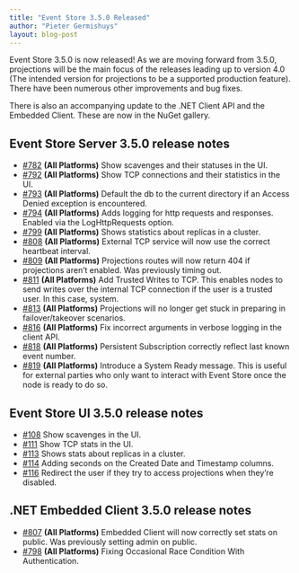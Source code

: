 ```yaml
---
title: "Event Store 3.5.0 Released"
author: "Pieter Germishuys"
layout: blog-post
---
```


Event Store 3.5.0 is now released! As we are moving forward from 3.5.0, projections will be the main focus of the releases leading up to version 4.0 (The intended version for projections to be a supported production feature). There have been numerous other improvements and bug fixes.

There is also an accompanying update to the .NET Client API and the Embedded Client. These are now in the NuGet gallery.

## Event Store Server 3.5.0 release notes

- [#782](https://github.com/EventStore/EventStore/pull/782) **(All Platforms)** Show scavenges and their statuses in the UI.
- [#792](https://github.com/EventStore/EventStore/pull/792) **(All Platforms)** Show TCP connections and their statistics in the UI.
- [#793](https://github.com/EventStore/EventStore/pull/793) **(All Platforms)** Default the db to the current directory if an Access Denied exception is encountered.
- [#794](https://github.com/EventStore/EventStore/pull/794) **(All Platforms)** Adds logging for http requests and responses. Enabled via the LogHttpRequests option.
- [#799](https://github.com/EventStore/EventStore/pull/799) **(All Platforms)** Shows statistics about replicas in a cluster.
- [#808](https://github.com/EventStore/EventStore/pull/808) **(All Platforms)** External TCP service will now use the correct heartbeat interval.
- [#809](https://github.com/EventStore/EventStore/pull/809) **(All Platforms)** Projections routes will now return 404 if projections aren’t enabled. Was previously timing out.
- [#811](https://github.com/EventStore/EventStore/pull/811) **(All Platforms)** Add Trusted Writes to TCP. This enables nodes to send writes over the internal TCP connection if the user is a trusted user. In this case, system.
- [#813](https://github.com/EventStore/EventStore/pull/813) **(All Platforms)** Projections will no longer get stuck in preparing in failover/takeover scenarios.
- [#816](https://github.com/EventStore/EventStore/pull/816) **(All Platforms)** Fix incorrect arguments in verbose logging in the client API.
- [#818](https://github.com/EventStore/EventStore/pull/818) **(All Platforms)** Persistent Subscription correctly reflect last known event number.
- [#819](https://github.com/EventStore/EventStore/pull/819) **(All Platforms)** Introduce a System Ready message. This is useful for external parties who only want to interact with Event Store once the node is ready to do so.

## Event Store UI 3.5.0 release notes

- [#108](https://github.com/EventStore/EventStore.UI/pull/108) Show scavenges in the UI.
- [#111](https://github.com/EventStore/EventStore.UI/pull/111) Show TCP stats in the UI.
- [#113](https://github.com/EventStore/EventStore.UI/pull/113) Shows stats about replicas in a cluster.
- [#114](https://github.com/EventStore/EventStore.UI/pull/114) Adding seconds on the Created Date and Timestamp columns.
- [#116](https://github.com/EventStore/EventStore.UI/pull/116) Redirect the user if they try to access projections when they’re disabled.

## .NET Embedded Client 3.5.0 release notes

- [#807](https://github.com/EventStore/EventStore/pull/807) **(All Platforms)** Embedded Client will now correctly set stats on public. Was previously setting admin on public.
- [#798](https://github.com/EventStore/EventStore/pull/798) **(All Platforms)** Fixing Occasional Race Condition With Authentication.
